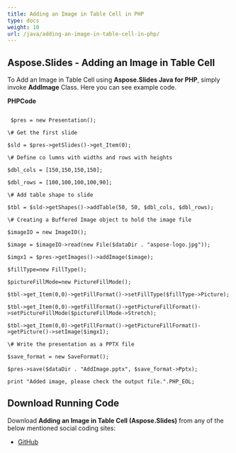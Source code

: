 ```yaml
---
title: Adding an Image in Table Cell in PHP
type: docs
weight: 10
url: /java/adding-an-image-in-table-cell-in-php/
---
```


## **Aspose.Slides - Adding an Image in Table Cell**
To Add an Image in Table Cell using **Aspose.Slides Java for PHP**, simply invoke **AddImage** Class. Here you can see example code.

**PHPCode**

```

 $pres = new Presentation();

\# Get the first slide

$sld = $pres->getSlides()->get_Item(0);

\# Define co lumns with widths and rows with heights

$dbl_cols = [150,150,150,150];

$dbl_rows = [100,100,100,100,90];

\# Add table shape to slide

$tbl = $sld->getShapes()->addTable(50, 50, $dbl_cols, $dbl_rows);

\# Creating a Buffered Image object to hold the image file

$imageIO = new ImageIO();

$image = $imageIO->read(new File($dataDir . "aspose-logo.jpg"));

$imgx1 = $pres->getImages()->addImage($image);

$fillType=new FillType();

$pictureFillMode=new PictureFillMode();

$tbl->get_Item(0,0)->getFillFormat()->setFillType($fillType->Picture);

$tbl->get_Item(0,0)->getFillFormat()->getPictureFillFormat()->setPictureFillMode($pictureFillMode->Stretch);

$tbl->get_Item(0,0)->getFillFormat()->getPictureFillFormat()->getPicture()->setImage($imgx1);

\# Write the presentation as a PPTX file

$save_format = new SaveFormat();

$pres->save($dataDir . "AddImage.pptx", $save_format->Pptx);

print "Added image, please check the output file.".PHP_EOL;

```
## **Download Running Code**
Download **Adding an Image in Table Cell (Aspose.Slides)** from any of the below mentioned social coding sites:

- [GitHub](https://github.com/aspose-slides/Aspose.Slides-for-Java/blob/master/Plugins/Aspose_Slides_Java_for_PHP/src/aspose/slides/WorkingWithTables/AddImage.php)
